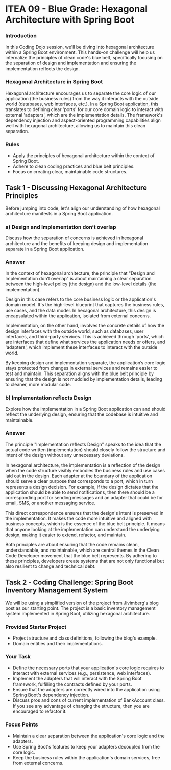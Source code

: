 # ITEA 09 - Blue Grade: Hexagonal Architecture with Spring Boot

### Introduction

In this Coding Dojo session, we'll be diving into hexagonal architecture within a Spring Boot environment. This hands-on challenge will help us internalize the principles of clean code's blue belt, specifically focusing on the separation of design and implementation and ensuring the implementation reflects the design.

### Hexagonal Architecture in Spring Boot

Hexagonal architecture encourages us to separate the core logic of our application (the business rules) from the way it interacts with the outside world (databases, web interfaces, etc.). In a Spring Boot application, this translates to defining clear 'ports' for our core domain logic to interact with external 'adapters', which are the implementation details. The framework's dependency injection and aspect-oriented programming capabilities align well with hexagonal architecture, allowing us to maintain this clean separation.

### Rules

- Apply the principles of hexagonal architecture within the context of Spring Boot.
- Adhere to clean coding practices and blue belt principles.
- Focus on creating clear, maintainable code structures.

## Task 1 - Discussing Hexagonal Architecture Principles

Before jumping into code, let's align our understanding of how hexagonal architecture manifests in a Spring Boot application.

### a) **Design and Implementation don’t overlap**<br/>

Discuss how the separation of concerns is achieved in hexagonal architecture and the benefits of keeping design and implementation separate in a Spring Boot application.

### Answer <br/>

In the context of hexagonal architecture, the principle that "Design and Implementation don’t overlap" is about maintaining a clear separation between the high-level policy (the design) and the low-level details (the implementation).

Design in this case refers to the core business logic or the application's domain model. It's the high-level blueprint that captures the business rules, use cases, and the data model. In hexagonal architecture, this design is encapsulated within the application, isolated from external concerns.

Implementation, on the other hand, involves the concrete details of how the design interfaces with the outside world, such as databases, user interfaces, and third-party services. This is achieved through 'ports', which are interfaces that define what services the application needs or offers, and 'adapters', which implement these interfaces to interact with the outside world.

By keeping design and implementation separate, the application’s core logic stays protected from changes in external services and remains easier to test and maintain. This separation aligns with the blue belt principle by ensuring that the design is not muddled by implementation details, leading to cleaner, more modular code.

### b) **Implementation reflects Design**<br/>

Explore how the implementation in a Spring Boot application can and should reflect the underlying design, ensuring that the codebase is intuitive and maintainable.

### Answer <br/>

The principle "Implementation reflects Design" speaks to the idea that the actual code written (implementation) should closely follow the structure and intent of the design without any unnecessary deviations.

In hexagonal architecture, the implementation is a reflection of the design when the code structure visibly embodies the business rules and use cases laid out in the design. Each adapter at the boundary of the application should serve a clear purpose that corresponds to a port, which in turn represents a design decision. For example, if the design dictates that the application should be able to send notifications, then there should be a corresponding port for sending messages and an adapter that could be for email, SMS, or another messaging service.

This direct correspondence ensures that the design's intent is preserved in the implementation. It makes the code more intuitive and aligned with business concepts, which is the essence of the blue belt principle. It means that anyone looking at the implementation can understand the underlying design, making it easier to extend, refactor, and maintain.

Both principles are about ensuring that the code remains clean, understandable, and maintainable, which are central themes in the Clean Code Developer movement that the blue belt represents. By adhering to these principles, developers create systems that are not only functional but also resilient to change and technical debt.

## Task 2 - Coding Challenge: Spring Boot Inventory Management System

We will be using a simplified version of the project from Jivimberg's blog post as our starting point. The project is a basic inventory management system implemented in Spring Boot, utilizing hexagonal architecture.

### Provided Starter Project

- Project structure and class definitions, following the blog's example.
- Domain entities and their implementations.

### Your Task

- Define the necessary ports that your application's core logic requires to interact with external services (e.g., persistence, web interfaces).
- Implement the adapters that will interact with the Spring Boot framework, fulfilling the contracts defined by your ports.
- Ensure that the adapters are correctly wired into the application using Spring Boot's dependency injection.
- Discuss pros and cons of current implementation of BankAccount class. If you see any advantage of changing the structure, then you are encouraged to refactor it.

### Focus Points

- Maintain a clear separation between the application's core logic and the adapters.
- Use Spring Boot's features to keep your adapters decoupled from the core logic.
- Keep the business rules within the application's domain services, free from external concerns.
